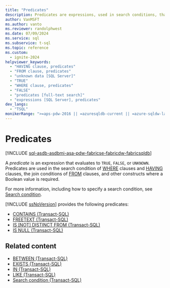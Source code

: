 ```yaml
---
title: "Predicates"
description: Predicates are expressions, used in search conditions, that evaluate to TRUE, FALSE, or UNKNOWN.
author: VanMSFT
ms.author: vanto
ms.reviewer: randolphwest
ms.date: 07/09/2024
ms.service: sql
ms.subservice: t-sql
ms.topic: reference
ms.custom:
  - ignite-2024
helpviewer_keywords:
  - "HAVING clause, predicates"
  - "FROM clause, predicates"
  - "unknown data [SQL Server]"
  - "TRUE"
  - "WHERE clause, predicates"
  - "FALSE"
  - "predicates [full-text search]"
  - "expressions [SQL Server], predicates"
dev_langs:
  - "TSQL"
monikerRange: ">=aps-pdw-2016 || =azuresqldb-current || =azure-sqldw-latest || >=sql-server-2016 || >=sql-server-linux-2017 || =azuresqldb-mi-current || =fabric"
---
```

# Predicates

[!INCLUDE [sql-asdb-asdbmi-asa-pdw-fabricse-fabricdw-fabricsqldb](../../includes/applies-to-version/sql-asdb-asdbmi-asa-pdw-fabricse-fabricdw-fabricsqldb.md)]

A *predicate* is an expression that evaluates to `TRUE`, `FALSE`, or `UNKNOWN`. Predicates are used in the search condition of [WHERE](where-transact-sql.md) clauses and [HAVING](select-having-transact-sql.md) clauses, the join conditions of [FROM](from-transact-sql.md) clauses, and other constructs where a Boolean value is required.

For more information, including how to specify a search condition, see [Search condition](search-condition-transact-sql.md).

[!INCLUDE [ssNoVersion](../../includes/ssnoversion-md.md)] provides the following predicates:

- [CONTAINS (Transact-SQL)](contains-transact-sql.md)
- [FREETEXT (Transact-SQL)](freetext-transact-sql.md)
- [IS &#91;NOT&#93; DISTINCT FROM (Transact-SQL)](is-distinct-from-transact-sql.md)
- [IS NULL (Transact-SQL)](is-null-transact-sql.md)

## Related content

- [BETWEEN (Transact-SQL)](../language-elements/between-transact-sql.md)
- [EXISTS (Transact-SQL)](../language-elements/exists-transact-sql.md)
- [IN (Transact-SQL)](../language-elements/in-transact-sql.md)
- [LIKE (Transact-SQL)](../language-elements/like-transact-sql.md)
- [Search condition (Transact-SQL)](search-condition-transact-sql.md)
